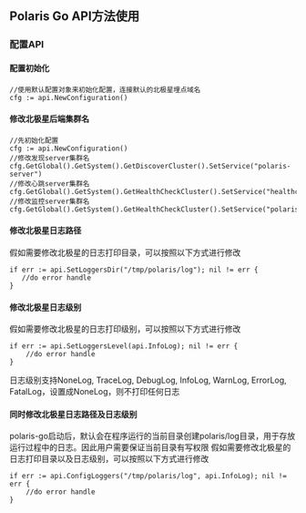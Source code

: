 ## Polaris Go API方法使用

### 配置API

#### 配置初始化

```
//使用默认配置对象来初始化配置，连接默认的北极星埋点域名
cfg := api.NewConfiguration()
```

#### 修改北极星后端集群名

```
//先初始化配置
cfg := api.NewConfiguration()
//修改发现server集群名
cfg.GetGlobal().GetSystem().GetDiscoverCluster().SetService("polaris-server")
//修改心跳server集群名
cfg.GetGlobal().GetSystem().GetHealthCheckCluster().SetService("healthcheck")
//修改监控server集群名
cfg.GetGlobal().GetSystem().GetHealthCheckCluster().SetService("polaris.monitor")
```

#### 修改北极星日志路径
 
假如需要修改北极星的日志打印目录，可以按照以下方式进行修改
```
if err := api.SetLoggersDir("/tmp/polaris/log"); nil != err {
   //do error handle
}
```

#### 修改北极星日志级别

假如需要修改北极星的日志打印级别，可以按照以下方式进行修改
```
if err := api.SetLoggersLevel(api.InfoLog); nil != err {
    //do error handle
}
```
日志级别支持NoneLog, TraceLog, DebugLog, InfoLog, WarnLog, ErrorLog, FatalLog，设置成NoneLog，则不打印任何日志

#### 同时修改北极星日志路径及日志级别

polaris-go启动后，默认会在程序运行的当前目录创建polaris/log目录，用于存放运行过程中的日志。因此用户需要保证当前目录有写权限
假如需要修改北极星的日志打印目录以及日志级别，可以按照以下方式进行修改
```
if err := api.ConfigLoggers("/tmp/polaris/log", api.InfoLog); nil != err {
    //do error handle
}
```


